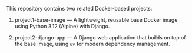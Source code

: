 This repository contains two related Docker-based projects:

1. project1-base-image — A lightweight, reusable base Docker image using Python 3.12 (Alpine) with Django.

2. project2-django-app  — A Django web application that builds on top of the base image, using `uv` for modern dependency management.
